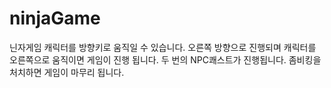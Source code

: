 # ninjaGame
닌자게임
캐릭터를 방향키로 움직일 수 있습니다.
오른쪽 방향으로 진행되며 캐릭터를 오른쪽으로 움직이면 게임이 진행 됩니다.
두 번의 NPC쾌스트가 진행됩니다.
좀비킹을 처치하면 게임이 마무리 됩니다.
